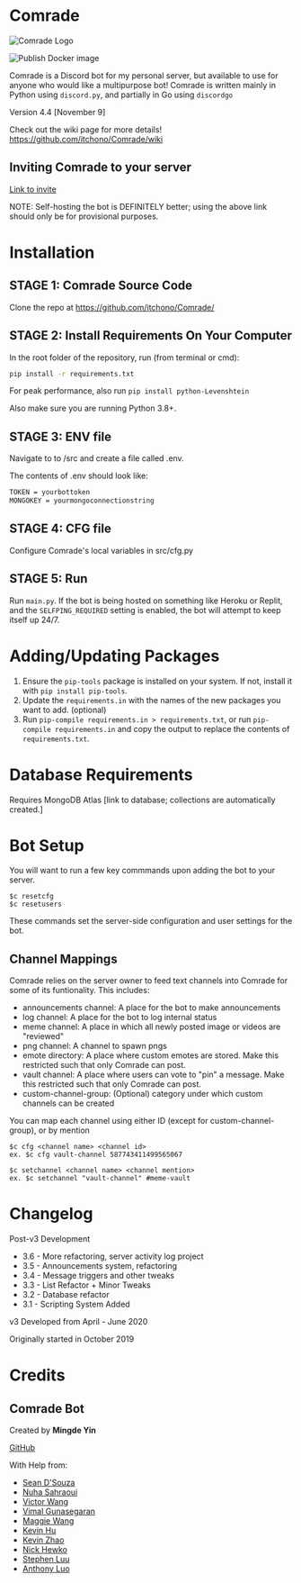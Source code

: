 # Comrade 

![Comrade Logo](https://github.com/itchono/Comrade/blob/media/Media/Comrade%20New%20Logo%20May%202020.png)

![Publish Docker image](https://github.com/itchono/Comrade/workflows/Publish%20Docker%20image/badge.svg?branch=master)

Comrade is a Discord bot for my personal server, but available to use for anyone who would like a multipurpose bot!
Comrade is written mainly in Python using `discord.py`, and partially in Go using `discordgo`

Version 4.4 [November 9]

Check out the wiki page for more details!
https://github.com/itchono/Comrade/wiki

## Inviting Comrade to your server
[Link to invite](https://discord.com/api/oauth2/authorize?client_id=707042278132154408&permissions=536083799&scope=bot)

NOTE: Self-hosting the bot is DEFINITELY better; using the above link should only be for provisional purposes.

# Installation

## STAGE 1: Comrade Source Code

Clone the repo at https://github.com/itchono/Comrade/

## STAGE 2: Install Requirements On Your Computer

In the root folder of the repository, run (from terminal or cmd):

```bash
pip install -r requirements.txt
```

For peak performance, also run `pip install python-Levenshtein`

Also make sure you are running Python 3.8+.

## STAGE 3: ENV file

Navigate to to /src and create a file called .env.

The contents of .env should look like:
```bash
TOKEN = yourbottoken
MONGOKEY = yourmongoconnectionstring
```

## STAGE 4: CFG file

Configure Comrade's local variables in src/cfg.py

## STAGE 5: Run

Run `main.py`. If the bot is being hosted on something like Heroku or Replit, and the `SELFPING_REQUIRED` setting is enabled, the bot will attempt to keep itself up 24/7.

# Adding/Updating Packages

1. Ensure the `pip-tools` package is installed on your system. If not, install it with `pip install pip-tools`.
2. Update the `requirements.in` with the names of the new packages you want to add. (optional)
3. Run `pip-compile requirements.in > requirements.txt`, or run `pip-compile requirements.in` and copy the output to replace the contents of `requirements.txt`.

# Database Requirements
Requires MongoDB Atlas [link to database; collections are automatically created.]

# Bot Setup
You will want to run a few key commmands upon adding the bot to your server.

```
$c resetcfg
$c resetusers
```

These commands set the server-side configuration and user settings for the bot.

## Channel Mappings

Comrade relies on the server owner to feed text channels into Comrade for some of its funtionality.
This includes:
- announcements channel: A place for the bot to make announcements
- log channel: A place for the bot to log internal status
- meme channel: A place in which all newly posted image or videos are "reviewed"
- png channel: A channel to spawn pngs
- emote directory: A place where custom emotes are stored. Make this restricted such that only Comrade can post.
- vault channel: A place where users can vote to "pin" a message. Make this restricted such that only Comrade can post.
- custom-channel-group: (Optional) category under which custom channels can be created

You can map each channel using either ID (except for custom-channel-group), or by mention
```
$c cfg <channel name> <channel id>
ex. $c cfg vault-channel 587743411499565067
```

```
$c setchannel <channel name> <channel mention>
ex. $c setchannel "vault-channel" #meme-vault
```

# Changelog
Post-v3 Development
* 3.6 - More refactoring, server activity log project
* 3.5 - Announcements system, refactoring
* 3.4 - Message triggers and other tweaks
* 3.3 - List Refactor + Minor Tweaks
* 3.2 - Database refactor
* 3.1 - Scripting System Added

v3 Developed from April - June 2020

Originally started in October 2019

# Credits
## Comrade Bot
Created by **Mingde Yin**

[GitHub](https://github.com/itchono)

With Help from:
* [Sean D'Souza](https://github.com/seendsouza)
* [Nuha Sahraoui](https://github.com/sunekku)
* [Victor Wang](https://github.com/vdoubleu)
* [Vimal Gunasegaran](https://github.com/slyflare)
* [Maggie Wang](https://github.com/mgwg)
* [Kevin Hu](https://github.com/kevzjhu)
* [Kevin Zhao](https://github.com/Kevinozoid)
* [Nick Hewko](https://github.com/NHewko)
* [Stephen Luu](https://github.com/PhtephenLuu)
* [Anthony Luo](https://github.com/4ntLu0)
